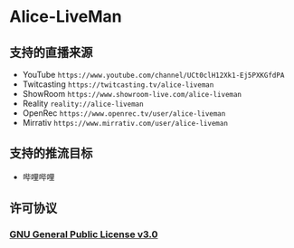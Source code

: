 # Alice-LiveMan
## 支持的直播来源
+ YouTube `https://www.youtube.com/channel/UCt0clH12Xk1-Ej5PXKGfdPA`
+ Twitcasting `https://twitcasting.tv/alice-liveman`
+ ShowRoom `https://www.showroom-live.com/alice-liveman`
+ Reality `reality://alice-liveman`
+ OpenRec `https://www.openrec.tv/user/alice-liveman`
+ Mirrativ `https://www.mirrativ.com/user/alice-liveman`

## 支持的推流目标
+ 哔哩哔哩

## 许可协议
### [GNU General Public License v3.0](https://github.com/NekoSunflower/Alice-LiveMan/blob/master/LICENSE)
